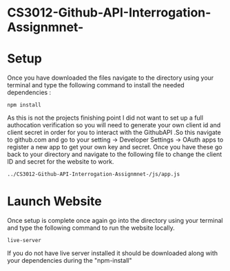 # CS3012-Github-API-Interrogation-Assignmnet-

# Setup

Once you have downloaded the files navigate to the directory using your terminal and type the following command to install the needed dependencies :
```
npm install
```
As this is not the projects finishing point I did not want to set up a full authocation verification so you will need to generate your own client id and client secret in order for you to interact with the GithubAPI .So this navigate to github.com and go to your setting -> Developer Settings -> OAuth apps to register a new app to get your own key and secret. Once you have these go back to your directory and navigate to the following file to change the client ID and secret for the website to work.
```
../CS3012-Github-API-Interrogation-Assignmnet-/js/app.js
```

# Launch Website

Once setup is complete once again go into the directory using your terminal and type the following command to run the website locally. 
```
live-server
```
If you do not have live server installed it should be downloaded along with your dependencies during the "npm-install"
